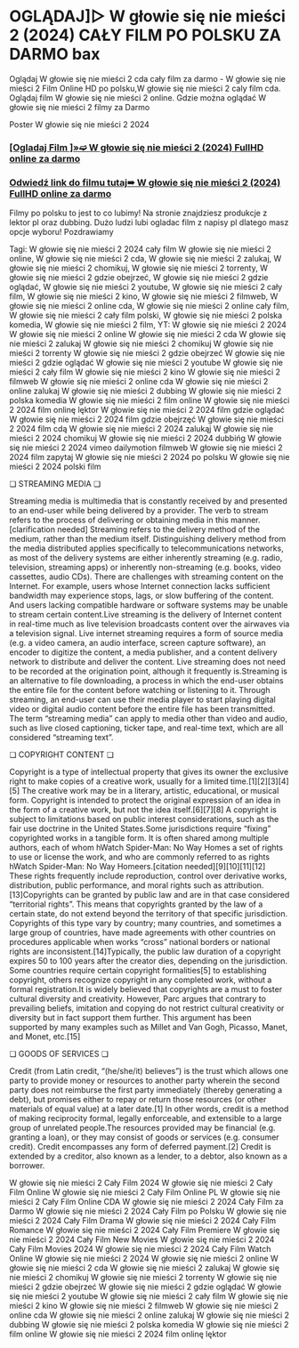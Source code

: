 # OGLĄDAJ]▷ W głowie się nie mieści 2 (2024) CAŁY FILM PO POLSKU ZA DARMO bax
Oglądaj W głowie się nie mieści 2 cda cały film za darmo - W głowie się nie mieści 2 Film Online HD po polsku,W głowie się nie mieści 2 caly film cda. Oglądaj film W głowie się nie mieści 2 online. Gdzie można oglądać W głowie się nie mieści 2 filmy za Darmo

Poster W głowie się nie mieści 2 2024

 <div class="markdown-heading" dir="auto"><h3 tabindex="-1" class="heading-element" dir="auto"><a href="https://cutt.ly/5ejw9YrV">[Ogladaj Film ]»➫ W głowie się nie mieści 2 (2024) FullHD online za darmo</a></h3></p>

<div class="markdown-heading" dir="auto"><h3 tabindex="-1" class="heading-element" dir="auto"><a href="https://cutt.ly/5ejw9YrV">Odwiedź link do filmu tutaj➠ W głowie się nie mieści 2 (2024) FullHD online za darmo</a></h3></p>


Filmy po polsku to jest to co lubimy! Na stronie znajdziesz produkcje z lektor pl oraz dubbing. Dużo ludzi lubi ogladac film z napisy pl dlatego masz opcje wyboru! Pozdrawiamy


Tagi: W głowie się nie mieści 2 2024 cały film W głowie się nie mieści 2 online, W głowie się nie mieści 2 cda, W głowie się nie mieści 2 zalukaj, W głowie się nie mieści 2 chomikuj, W głowie się nie mieści 2 torrenty, W głowie się nie mieści 2 gdzie obejrzeć, W głowie się nie mieści 2 gdzie oglądać, W głowie się nie mieści 2 youtube, W głowie się nie mieści 2 cały film, W głowie się nie mieści 2 kino, W głowie się nie mieści 2 filmweb, W głowie się nie mieści 2 online cda, W głowie się nie mieści 2 online cały film, W głowie się nie mieści 2 cały film polski, W głowie się nie mieści 2 polska komedia, W głowie się nie mieści 2 film, YT: W głowie się nie mieści 2 2024 W głowie się nie mieści 2 online W głowie się nie mieści 2 cda W głowie się nie mieści 2 zalukaj W głowie się nie mieści 2 chomikuj W głowie się nie mieści 2 torrenty W głowie się nie mieści 2 gdzie obejrzeć W głowie się nie mieści 2 gdzie oglądać W głowie się nie mieści 2 youtube W głowie się nie mieści 2 cały film W głowie się nie mieści 2 kino W głowie się nie mieści 2 filmweb W głowie się nie mieści 2 online cda W głowie się nie mieści 2 online zalukaj W głowie się nie mieści 2 dubbing W głowie się nie mieści 2 polska komedia W głowie się nie mieści 2 film online W głowie się nie mieści 2 2024 film onlinę lęktor W głowie się nie mieści 2 2024 film gdzie oglądać W głowie się nie mieści 2 2024 film gdzie obejrzęć W głowie się nie mieści 2 2024 film cdą W głowie się nie mieści 2 2024 zalukąj W głowie się nie mieści 2 2024 chomikuj W głowie się nie mieści 2 2024 dubbińg W głowie się nie mieści 2 2024 vimeo dailymotion filmweb W głowie się nie mieści 2 2024 film zapytaj W głowie się nie mieści 2 2024 po polsku W głowie się nie mieści 2 2024 polski film


❏ STREAMING MEDIA ❏


Streaming media is multimedia that is constantly received by and presented to an end-user while being delivered by a provider. The verb to stream refers to the process of delivering or obtaining media in this manner.[clarification needed] Streaming refers to the delivery method of the medium, rather than the medium itself. Distinguishing delivery method from the media distributed applies specifically to telecommunications networks, as most of the delivery systems are either inherently streaming (e.g. radio, television, streaming apps) or inherently non-streaming (e.g. books, video cassettes, audio CDs). There are challenges with streaming content on the Internet. For example, users whose Internet connection lacks sufficient bandwidth may experience stops, lags, or slow buffering of the content. And users lacking compatible hardware or software systems may be unable to stream certain content.Live streaming is the delivery of Internet content in real-time much as live television broadcasts content over the airwaves via a television signal. Live internet streaming requires a form of source media (e.g. a video camera, an audio interface, screen capture software), an encoder to digitize the content, a media publisher, and a content delivery network to distribute and deliver the content. Live streaming does not need to be recorded at the origination point, although it frequently is.Streaming is an alternative to file downloading, a process in which the end-user obtains the entire file for the content before watching or listening to it. Through streaming, an end-user can use their media player to start playing digital video or digital audio content before the entire file has been transmitted. The term “streaming media” can apply to media other than video and audio, such as live closed captioning, ticker tape, and real-time text, which are all considered “streaming text”.


❏ COPYRIGHT CONTENT ❏


Copyright is a type of intellectual property that gives its owner the exclusive right to make copies of a creative work, usually for a limited time.[1][2][3][4][5] The creative work may be in a literary, artistic, educational, or musical form. Copyright is intended to protect the original expression of an idea in the form of a creative work, but not the idea itself.[6][7][8] A copyright is subject to limitations based on public interest considerations, such as the fair use doctrine in the United States.Some jurisdictions require “fixing” copyrighted works in a tangible form. It is often shared among multiple authors, each of whom hWatch Spider-Man: No Way Homes a set of rights to use or license the work, and who are commonly referred to as rights hWatch Spider-Man: No Way Homeers.[citation needed][9][10][11][12] These rights frequently include reproduction, control over derivative works, distribution, public performance, and moral rights such as attribution. [13]Copyrights can be granted by public law and are in that case considered “territorial rights”. This means that copyrights granted by the law of a certain state, do not extend beyond the territory of that specific jurisdiction. Copyrights of this type vary by country; many countries, and sometimes a large group of countries, have made agreements with other countries on procedures applicable when works “cross” national borders or national rights are inconsistent.[14]Typically, the public law duration of a copyright expires 50 to 100 years after the creator dies, depending on the jurisdiction. Some countries require certain copyright formalities[5] to establishing copyright, others recognize copyright in any completed work, without a formal registration.It is widely believed that copyrights are a must to foster cultural diversity and creativity. However, Parc argues that contrary to prevailing beliefs, imitation and copying do not restrict cultural creativity or diversity but in fact support them further. This argument has been supported by many examples such as Millet and Van Gogh, Picasso, Manet, and Monet, etc.[15]


❏ GOODS OF SERVICES ❏


Credit (from Latin credit, “(he/she/it) believes”) is the trust which allows one party to provide money or resources to another party wherein the second party does not reimburse the first party immediately (thereby generating a debt), but promises either to repay or return those resources (or other materials of equal value) at a later date.[1] In other words, credit is a method of making reciprocity formal, legally enforceable, and extensible to a large group of unrelated people.The resources provided may be financial (e.g. granting a loan), or they may consist of goods or services (e.g. consumer credit). Credit encompasses any form of deferred payment.[2] Credit is extended by a creditor, also known as a lender, to a debtor, also known as a borrower.


W głowie się nie mieści 2 Cały Film 2024
W głowie się nie mieści 2 Cały Film Online
W głowie się nie mieści 2 Cały Film Online PL
W głowie się nie mieści 2 Cały Film Online CDA
W głowie się nie mieści 2 2024 Cały Film za Darmo
W głowie się nie mieści 2 2024 Cały Film po Polsku
W głowie się nie mieści 2 2024 Cały Film Drama
W głowie się nie mieści 2 2024 Cały Film Romance
W głowie się nie mieści 2 2024 Cały Film Premiere
W głowie się nie mieści 2 2024 Cały Film New Movies
W głowie się nie mieści 2 2024 Cały Film Movies 2024
W głowie się nie mieści 2 2024 Cały Film Watch Online
W głowie się nie mieści 2 2024
W głowie się nie mieści 2 online
W głowie się nie mieści 2 cda
W głowie się nie mieści 2 zalukaj
W głowie się nie mieści 2 chomikuj
W głowie się nie mieści 2 torrenty
W głowie się nie mieści 2 gdzie obejrzeć
W głowie się nie mieści 2 gdzie oglądać
W głowie się nie mieści 2 youtube
W głowie się nie mieści 2 cały film
W głowie się nie mieści 2 kino
W głowie się nie mieści 2 filmweb
W głowie się nie mieści 2 online cda
W głowie się nie mieści 2 online zalukaj
W głowie się nie mieści 2 dubbing
W głowie się nie mieści 2 polska komedia
W głowie się nie mieści 2 film online
W głowie się nie mieści 2 2024 film onlinę lęktor
